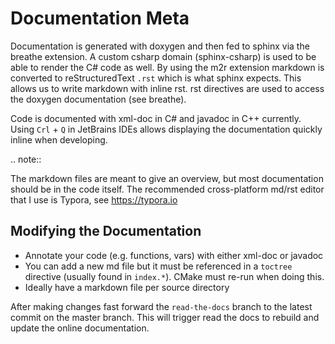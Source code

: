 # Documentation Meta

Documentation is generated with doxygen and then fed to sphinx via the breathe extension. A custom csharp domain (sphinx-csharp) is used to be able to render the C# code as well. By using the m2r extension markdown is converted to reStructuredText `.rst` which is what sphinx expects. This allows us to write markdown with inline rst. rst directives are used to access the doxygen documentation (see breathe).

Code is documented with xml-doc in C# and javadoc in C++ currently. Using `Crl` + `Q` in JetBrains IDEs allows displaying the documentation quickly inline when developing.

.. note::

   The markdown files are meant to give an overview, but most documentation should be in the code itself. The recommended cross-platform md/rst editor that I use is Typora, see https://typora.io

## Modifying the Documentation

- Annotate your code (e.g. functions, vars) with either xml-doc or javadoc
- You can add a new md file but it must be referenced in a `toctree` directive (usually found in `index.*`). CMake must re-run when doing this.
- Ideally have a markdown file per source directory

After making changes fast forward the `read-the-docs` branch to the latest commit on the master branch. This will trigger read the docs to rebuild and update the online documentation.